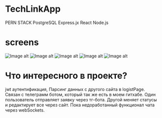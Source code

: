 # TechLinkApp
PERN STACK
PostgreSQL Express.jx React Node.js
# screens
![Image alt](https://github.com/flavokrkkk/TechLinkApp/blob/main/scrins/1.jpg)
![Image alt](https://github.com/flavokrkkk/TechLinkApp/blob/main/scrins/2.jpg)
![Image alt](https://github.com/flavokrkkk/TechLinkApp/blob/main/scrins/3.jpg)
![Image alt](https://github.com/flavokrkkk/TechLinkApp/blob/main/scrins/4.jpg)
![Image alt](https://github.com/flavokrkkk/TechLinkApp/blob/main/scrins/5.jpg)
# Что интересного в проекте?
jwt аутентификация, Парсинг данных с другого сайта в logistPage. Связан с телеграмм ботом, который так же есть в моем гитхабе.
Один пользователь отправляет заявку через тг-бота. Другой меняет статусы и редактирует все через сайт. Пока недоработанный функционал 
чата через webSockets.
